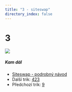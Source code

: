 ```yaml
---
title: "3 - siteswap"
directory_index: false
---
```


# 3

![](/animace/siteswap/3.gif)

##### Kam dál

- [Siteswap - podrobný návod](/siteswap.html "Podrobné vysvětlení siteswapů..")
- Další trik: [423](423.html "Siteswap 423")
- Předchozí trik: [9](9.html "Siteswap 9")

